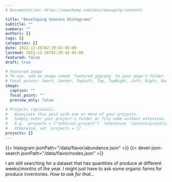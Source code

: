 ```yaml
---
# Documentation: https://wowchemy.com/docs/managing-content/

title: "Developing Seasons Histograms"
subtitle: ""
summary: ""
authors: []
tags: []
categories: []
date: 2022-12-26T02:29:42-05:00
lastmod: 2022-12-26T02:29:42-05:00
featured: false
draft: true

# Featured image
# To use, add an image named `featured.jpg/png` to your page's folder.
# Focal points: Smart, Center, TopLeft, Top, TopRight, Left, Right, BottomLeft, Bottom, BottomRight.
image:
  caption: ""
  focal_point: ""
  preview_only: false

# Projects (optional).
#   Associate this post with one or more of your projects.
#   Simply enter your project's folder or file name without extension.
#   E.g. `projects = ["internal-project"]` references `content/project/deep-learning/index.md`.
#   Otherwise, set `projects = []`.
projects: []
---
```


{{< histogram jsonPath="/data/flavor/abundance.json" >}}
{{< devel-json-search jsonPath="/data/flavor/nodes.json" >}}

I am still searching for a dataset that has quantities of produce at different weeks/months of the year.  I might just have to ask some 
organic farms for produce inventories.  *How to ask for that...*